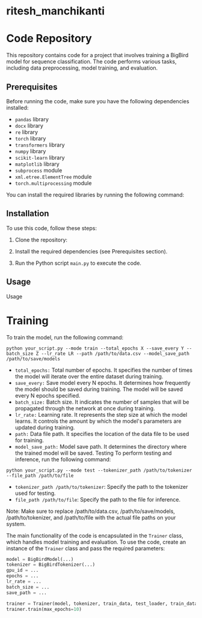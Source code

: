 # ritesh_manchikanti
# Code Repository

This repository contains code for a project that involves training a BigBird model for sequence classification. The code performs various tasks, including data preprocessing, model training, and evaluation.

## Prerequisites

Before running the code, make sure you have the following dependencies installed:

- `pandas` library
- `docx` library
- `re` library
- `torch` library
- `transformers` library
- `numpy` library
- `scikit-learn` library
- `matplotlib` library
- `subprocess` module
- `xml.etree.ElementTree` module
- `torch.multiprocessing` module

You can install the required libraries by running the following command:


## Installation

To use this code, follow these steps:

1. Clone the repository:



2. Install the required dependencies (see Prerequisites section).

3. Run the Python script `main.py` to execute the code.

## Usage

Usage

# Training

To train the model, run the following command:

``` python your_script.py --mode train --total_epochs X --save_every Y --batch_size Z --lr_rate LR --path /path/to/data.csv --model_save_path /path/to/save/models ```


- `total_epochs:` Total number of epochs. It specifies the number of times the model will iterate over the entire dataset during training.
- `save_every:` Save model every N epochs. It determines how frequently the model should be saved during training. The model will be saved every N epochs specified.
- `batch_size:` Batch size. It indicates the number of samples that will be propagated through the network at once during training.
- `lr_rate:` Learning rate. It represents the step size at which the model learns. It controls the amount by which the model's parameters are updated during training.
- `path:` Data file path. It specifies the location of the data file to be used for training.
- `model_save_path:` Model save path. It determines the directory where the trained model will be saved.
Testing
To perform testing and inference, run the following command:

``` python your_script.py --mode test --tokenizer_path /path/to/tokenizer --file_path /path/to/file ```
- `tokenizer_path /path/to/tokenizer`: Specify the path to the tokenizer used for testing.
- `file_path /path/to/file`: Specify the path to the file for inference.

Note: Make sure to replace /path/to/data.csv, /path/to/save/models, /path/to/tokenizer, and /path/to/file with the actual file paths on your system.



The main functionality of the code is encapsulated in the `Trainer` class, which handles model training and evaluation. To use the code, create an instance of the `Trainer` class and pass the required parameters:

```python
model = BigBirdModel(...)
tokenizer = BigBirdTokenizer(...)
gpu_id = ...
epochs = ...
lr_rate = ...
batch_size = ...
save_path = ...

trainer = Trainer(model, tokenizer, train_data, test_loader, train_dataset, test_dataset, optimizer, scheduler, gpu_id, save_every, epochs, lr_rate, batch_size, save_path)
trainer.train(max_epochs=10)


